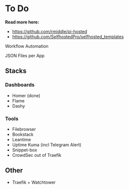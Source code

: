 # To Do
**Read more here:**
* https://github.com/rmiddle/pi-hosted
* https://github.com/SelfhostedPro/selfhosted_templates

Workflow Automation

JSON Files per App

## Stacks
### Dashboards
- Homer (done)
- Flame
- Dashy
### Tools
- Filebrowser
- Bookstack
- Leantime
- Uptime Kuma (incl Telegram Alert)
- Snippet-box
- CrowdSec out of Traefik
## Other
- Traefik + Watchtower
